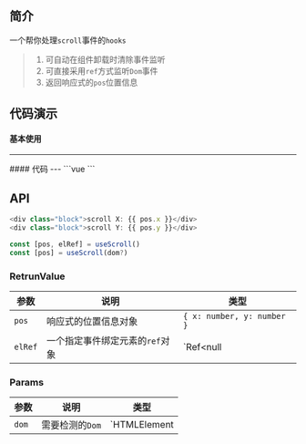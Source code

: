 ## 简介
一个帮你处理`scroll`事件的`hooks`
> 1. 可自动在组件卸载时清除事件监听  
> 2. 可直接采用`ref`方式监听`Dom`事件
> 3. 返回响应式的`pos`位置信息

## 代码演示
#### 基本使用  
---
<use-scroll />
#### 代码  
---
```vue
<template>
  <div>
    <div class="block">document scroll X: {{ pos.x }}</div>
    <div class="block">document scroll Y: {{ pos.y }}</div>
  </div>
</template>
<script>
import { useScroll } from '@xuguo/vue-hooks'
export default {
  name: 'use-scroll',
  setup() {
    const [pos] = useScroll()
    return {
      pos,
    }
  },
}
</script>
```


## API  
```ts
<div class="block">scroll X: {{ pos.x }}</div>
<div class="block">scroll Y: {{ pos.y }}</div>

const [pos, elRef] = useScroll()
const [pos] = useScroll(dom?)
```

### RetrunValue
| 参数 | 说明 | 类型 |
| --- | --- | --- |
| `pos` | 响应式的位置信息对象 | `{ x: number, y: number }` |
| `elRef` | 一个指定事件绑定元素的`ref`对象 | `Ref<null | HTMLElement>` |

### Params
| 参数 | 说明 | 类型 |
| --- | --- | --- |
| `dom` | 需要检测的`Dom` | `HTMLElement | (() => HTMLElement)` |
